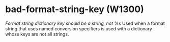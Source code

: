 # bad-format-string-key (W1300)
*Format string dictionary key should be a string, not %s* Used when a
format string that uses named conversion specifiers is used with a
dictionary whose keys are not all strings.
